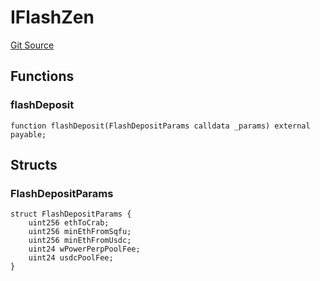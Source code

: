 # IFlashZen
[Git Source](https://github.com/opynfinance/squfury-monorepo/blob/334783aa87db73939fb00d5b133216b0033dfece/src/interface/IFlashZen.sol)


## Functions
### flashDeposit


```solidity
function flashDeposit(FlashDepositParams calldata _params) external payable;
```

## Structs
### FlashDepositParams

```solidity
struct FlashDepositParams {
    uint256 ethToCrab;
    uint256 minEthFromSqfu;
    uint256 minEthFromUsdc;
    uint24 wPowerPerpPoolFee;
    uint24 usdcPoolFee;
}
```

